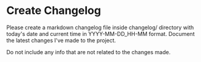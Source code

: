 # Create Changelog

Please create a markdown changelog file inside changelog/ directory with today's date and current time in YYYY-MM-DD_HH-MM format. Document the latest changes I've made to the project.

Do not include any info that are not related to the changes made.